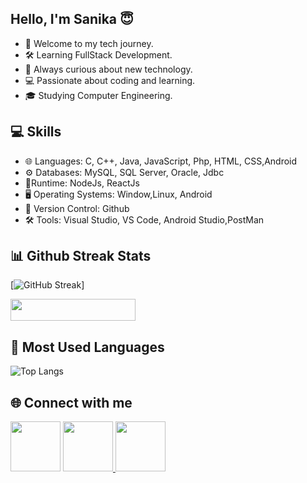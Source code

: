 ## Hello, I'm Sanika 😇
- 👋 Welcome to my tech journey.
- 🛠 Learning FullStack Development.
- 🌱 Always curious about new technology.
- 💻 Passionate about coding and learning.
- 🎓 Studying Computer Engineering.

## 💻 Skills
- 🌐 Languages: C, C++, Java, JavaScript, Php, HTML, CSS,Android
- ⚙ Databases: MySQL, SQL Server, Oracle, Jdbc
- 🔗Runtime: NodeJs, ReactJs
- 🖥 Operating Systems: Window,Linux, Android
- 📜 Version Control: Github
- 🛠 Tools: Visual Studio, VS Code, Android Studio,PostMan

## 📊 Github Streak Stats 

[![GitHub Streak](https://streak-stats.demolab.com?user=sanika-bhor&theme=highcontrast&border_radius=5.4)]

  <img src="https://visitcount.itsvg.in/api?id=sanika-bhor&label=Profile%20Views&color=11&icon=5&pretty=true" width="200" height="35" />

## 👀 Most Used Languages 
![Top Langs](https://github-readme-stats.vercel.app/api/top-langs/?username=sanika-bhor&layout=compact)

## 🌐 Connect with me 
<a href="https://www.linkedin.com/in/sanikabhor"><img src="https://upload.wikimedia.org/wikipedia/commons/thumb/8/81/LinkedIn_icon.svg/2048px-LinkedIn_icon.svg.png" width="80" height="80" ></a>  <a href="https://github.com/sanika-bhor"><img src="https://play-lh.googleusercontent.com/PCpXdqvUWfCW1mXhH1Y_98yBpgsWxuTSTofy3NGMo9yBTATDyzVkqU580bfSln50bFU=w240-h480-rw" width="80" height="80" >
<a href="https://leetcode.com/u/bhorsanika0239/"><img src="https://encrypted-tbn0.gstatic.com/images?q=tbn:ANd9GcQfPAiDdsvK7TSLeU9QFNSYG_q4T9hTlMk4PVHuIzHTKay0Lf13uyWqPovdJW7jQvS3-LA&usqp=CAU" width="80" height="80"></a>

